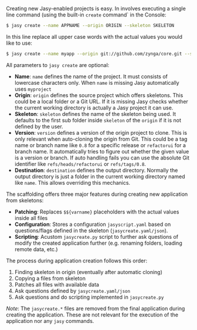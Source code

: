 Creating new Jasy-enabled projects is easy. In involves executing a single line command (using the built-in `create` command` in the Console:

```bash
$ jasy create --name APPNAME --origin ORIGIN --skeleton SKELETON
```

In this line replace all upper case words with the actual values you would like to use:

```bash
$ jasy create --name myapp --origin git://github.com/zynga/core.git --skeleton application
```

All parameters to `jasy create` are optional:

- **Name**: `name` defines the name of the project. It must consists of lowercase characters only. When `name` is missing Jasy automatically uses `myproject`
- **Origin**: `origin` defines the source project which offers skeletons. This could be a local folder or a Git URL. If it is missing Jasy checks whether the current working directory is actually a Jasy project it can use.
- **Skeleton**: `skeleton` defines the name of the skeleton being used. It defaults to the first sub folder inside `skeleton` of the `origin` if it is not defined by the user.
- **Version**: `version` defines a version of the origin project to clone. This is only relevant when auto-cloning the origin from Git. This could be a tag name or branch name like `0.8` for a specific release or `refactorui` for a branch name. It automatically tries to figure out whether the given value is a version or branch. If auto handling fails you can use the absolute Git identifier like `refs/heads/refactorui` or `refs/tags/0.8`.
- **Destination**: `destination` defines the output directory. Normally the output directory is just a folder in the current working directory named like `name`. This allows overriding this mechanics.

The scaffolding offers three major features during creating new application from skeletons:

* **Patching**: Replaces `$${varname}` placeholders with the actual values inside all files
* **Configuration**: Stores a configuration `jasyscript.yaml` based on questions/flags defined in the skeleton (`jasycreate.yaml/json`). 
* **Scripting**: Acustom `jasycreate.py` script to further ask questions of modify the created application further (e.g. renaming folders, loading remote data, etc.)

The process during application creation follows this order:

1. Finding skeleton in origin (eventually after automatic cloning)
2. Copying a files from skeleton
3. Patches all files with available data
4. Ask questions defined by `jasycreate.yaml/json`
5. Ask questions and do scripting implemented in `jasycreate.py`

*Note*: The `jasycreate.*` files are removed from the final application during creating the application. These are not relevant for the execution of the application nor any `jasy` commands.